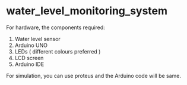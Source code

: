 # water_level_monitoring_system
For hardware, the components required:
1. Water level sensor
2. Arduino UNO
3. LEDs ( different colours preferred )
4. LCD screen
5. Arduino IDE

For simulation, you can use proteus and the Arduino code will be same.

